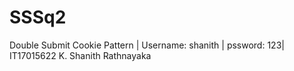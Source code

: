 # SSSq2
Double Submit Cookie Pattern
| Username: shanith | pssword: 123|
IT17015622
K. Shanith Rathnayaka
